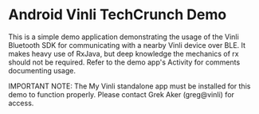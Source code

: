 # Android Vinli TechCrunch Demo

This is a simple demo application demonstrating the usage of the Vinli Bluetooth SDK for communicating with a nearby Vinli device over BLE. It makes heavy use of RxJava, but deep knowledge the mechanics of rx should not be required. Refer to the demo app's Activity for comments documenting usage.

IMPORTANT NOTE: The My Vinli standalone app must be installed for this demo to function properly. Please contact Grek Aker (greg@vinli) for access.
